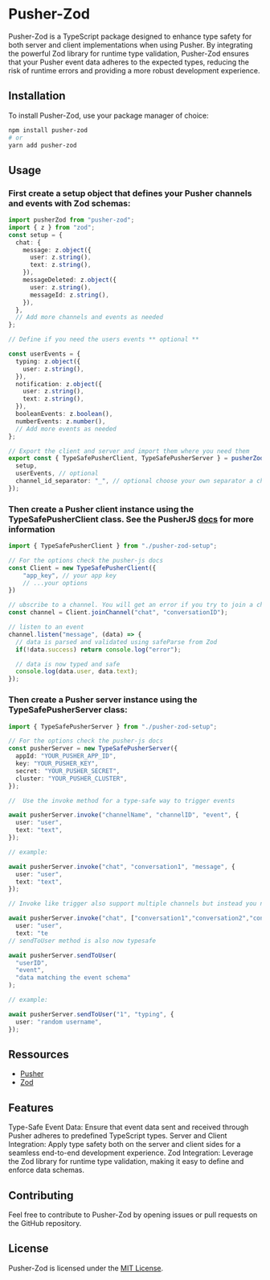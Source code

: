 # Pusher-Zod

Pusher-Zod is a TypeScript package designed to enhance type safety for both server and client implementations when using Pusher. By integrating the powerful Zod library for runtime type validation, Pusher-Zod ensures that your Pusher event data adheres to the expected types, reducing the risk of runtime errors and providing a more robust development experience.

## Installation

To install Pusher-Zod, use your package manager of choice:

```bash
npm install pusher-zod
# or
yarn add pusher-zod
```

## Usage

### First create a setup object that defines your Pusher channels and events with Zod schemas:

```typescript
import pusherZod from "pusher-zod";
import { z } from "zod";
const setup = {
  chat: {
    message: z.object({
      user: z.string(),
      text: z.string(),
    }),
    messageDeleted: z.object({
      user: z.string(),
      messageId: z.string(),
    }),
  },
  // Add more channels and events as needed
};

// Define if you need the users events ** optional **

const userEvents = {
  typing: z.object({
    user: z.string(),
  }),
  notification: z.object({
    user: z.string(),
    text: z.string(),
  }),
  booleanEvents: z.boolean(),
  numberEvents: z.number(),
  // Add more events as needed
};

// Export the client and server and import them where you need them
export const { TypeSafePusherClient, TypeSafePusherServer } = pusherZod({
  setup,
  userEvents, // optional
  channel_id_separator: "_", // optional choose your own separator a channel will be call chat_conversationID for example
});
```

### Then create a Pusher client instance using the TypeSafePusherClient class. See the PusherJS [docs](https://pusher.com/docs/channels) for more information

```typescript
import { TypeSafePusherClient } from "./pusher-zod-setup";

// For the options check the pusher-js docs
const Client = new TypeSafePusherClient({
    "app_key", // your app key
    // ...your options
})

// ubscribe to a channel. You will get an error if you try to join a channel that is not defined. The ID can be any value you want.
const channel = Client.joinChannel("chat", "conversationID");

// listen to an event
channel.listen("message", (data) => {
  // data is parsed and validated using safeParse from Zod
  if(!data.success) return console.log("error");

  // data is now typed and safe
  console.log(data.user, data.text);
});

```

### Then create a Pusher server instance using the TypeSafePusherServer class:

```typescript
import { TypeSafePusherServer } from "./pusher-zod-setup";

// For the options check the pusher-js docs
const pusherServer = new TypeSafePusherServer({
  appId: "YOUR_PUSHER_APP_ID",
  key: "YOUR_PUSHER_KEY",
  secret: "YOUR_PUSHER_SECRET",
  cluster: "YOUR_PUSHER_CLUSTER",
});

//  Use the invoke method for a type-safe way to trigger events

await pusherServer.invoke("channelName", "channelID", "event", {
  user: "user",
  text: "text",
});

// example:

await pusherServer.invoke("chat", "conversation1", "message", {
  user: "user",
  text: "text",
});

// Invoke like trigger also support multiple channels but instead you need to pass multiple channel ids

await pusherServer.invoke("chat", ["conversation1","conversation2","conversation3"], "message", {
  user: "user",
  text: "te
// sendToUser method is also now typesafe

await pusherServer.sendToUser(
  "userID",
  "event",
  "data matching the event schema"
);

// example:

await pusherServer.sendToUser("1", "typing", {
  user: "random username",
});
```

## Ressources

- [Pusher](https://pusher.com/)
- [Zod](https://zod.dev)

## Features

Type-Safe Event Data: Ensure that event data sent and received through Pusher adheres to predefined TypeScript types.
Server and Client Integration: Apply type safety both on the server and client sides for a seamless end-to-end development experience.
Zod Integration: Leverage the Zod library for runtime type validation, making it easy to define and enforce data schemas.

## Contributing

Feel free to contribute to Pusher-Zod by opening issues or pull requests on the GitHub repository.

## License

Pusher-Zod is licensed under the [MIT License](LICENSE).
